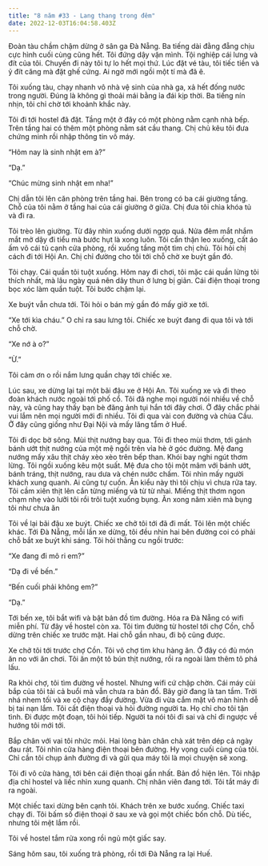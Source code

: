 ```yaml
---
title: "8 năm #33 - Lang thang trong đêm"
date: 2022-12-03T16:04:58.403Z
---
```


Đoàn tàu chầm chậm dừng ở sân ga Đà Nẵng. Ba tiếng dài đằng đẵng chịu cực hình cuối cùng cũng hết. Tôi đứng dậy vặn mình. Tội nghiệp cái lưng và đít của tôi. Chuyến đi này tôi tự lo hết mọi thứ. Lúc đặt vé tàu, tôi tiếc tiền và ỷ đít căng mà đặt ghế cứng. Ai ngờ mới ngồi một tí mà đã ê.

Tôi xuống tàu, chạy nhanh vô nhà vệ sinh của nhà ga, xả hết đống nước trong người. Đúng là không gì thoải mái bằng ỉa đái kịp thời. Ba tiếng nín nhịn, tôi chỉ chờ tới khoảnh khắc này.

Tôi đi tới hostel đã đặt. Tầng một ở đây có một phòng nằm cạnh nhà bếp. Trên tầng hai có thêm một phòng nằm sát cầu thang. Chị chủ kêu tôi đưa chứng minh rồi nhập thông tin vô máy.

“Hôm nay là sinh nhật em à?”

“Dạ.”

“Chúc mừng sinh nhật em nha!”

Chị dẫn tôi lên căn phòng trên tầng hai. Bên trong có ba cái giường tầng. Chỗ của tôi nằm ở tầng hai của cái giường ở giữa. Chị đưa tôi chìa khóa tủ và đi ra.

Tôi trèo lên giường. Từ đây nhìn xuống dưới ngợp quá. Nửa đêm mắt nhắm mắt mở dậy đi tiểu mà bước hụt là xong luôn. Tôi cẩn thận leo xuống, cất áo ấm vô cái tủ cạnh cửa phòng, rồi xuống tầng một tìm chị chủ. Tôi hỏi chị cách đi tới Hội An. Chị chỉ đường cho tôi tới chỗ chờ xe buýt gần đó.

Tôi chạy. Cái quần tôi tuột xuống. Hôm nay đi chơi, tôi mặc cái quần lửng tôi thích nhất, mà lâu ngày quá nên dây thun ở lưng bị giãn. Cái điện thoại trong bọc xóc làm quần tuột. Tôi bước chậm lại.

Xe buýt vẫn chưa tới. Tôi hỏi o bán mỳ gần đó mấy giờ xe tới.

“Xe tới kìa cháu.” O chỉ ra sau lưng tôi. Chiếc xe buýt đang đi qua tôi và tới chỗ chờ.

“Xe nớ à o?”

“Ừ.”

Tôi cảm ơn o rồi nắm lưng quần chạy tới chiếc xe.

Lúc sau, xe dừng lại tại một bãi đậu xe ở Hội An. Tôi xuống xe và đi theo đoàn khách nước ngoài tới phố cổ. Tôi đã nghe mọi người nói nhiều về chỗ này, và cũng hay thấy bạn bè đăng ảnh tụi hắn tới đây chơi. Ở đây chắc phải vui lắm nên mọi người mới đi nhiều. Tôi đi qua vài con đường và chùa Cầu. Ở đây cũng giống như Đại Nội và mấy lăng tẩm ở Huế.

Tôi đi dọc bờ sông. Mùi thịt nướng bay qua. Tôi đi theo mùi thơm, tới gánh bánh ướt thịt nướng của một mệ ngồi trên vỉa hè ở góc đường. Mệ đang nướng mấy xâu thịt cháy xèo xèo trên bếp than. Khói bay nghi ngút thơm lừng. Tôi ngồi xuống kêu một suất. Mệ đưa cho tôi một mâm với bánh ướt, bánh tráng, thịt nướng, rau dưa và chén nước chấm. Tôi nhìn mấy người khách xung quanh. Ai cũng tự cuốn. Ăn kiểu này thì tôi chịu vì chưa rửa tay. Tôi cầm xiên thịt lên cắn từng miếng và từ từ nhai. Miếng thịt thơm ngon chạm nhẹ vào lưỡi tôi rồi trôi tuột xuống bụng. Ăn xong năm xiên mà bụng tôi như chưa ăn

Tôi về lại bãi đậu xe buýt. Chiếc xe chở tôi tới đã đi mất. Tôi lên một chiếc khác. Tới Đà Nẵng, mỗi lần xe dừng, tôi đều nhìn hai bên đường coi có phải chỗ bắt xe buýt khi sáng. Tôi hỏi thằng cu ngồi trước:

“Xe đang đi mô ri em?”

“Dạ đi về bến.”

“Bến cuối phải không em?”

“Dạ.”

Tới bến xe, tôi bắt wifi và bật bản đồ tìm đường. Hóa ra Đà Nẵng có wifi miễn phí. Từ đây về hostel còn xa. Tôi tìm đường từ hostel tới chợ Cồn, chỗ dừng trên chiếc xe trước mặt. Hai chỗ gần nhau, đi bộ cũng được.

Xe chở tôi tới trước chợ Cồn. Tôi vô chợ tìm khu hàng ăn. Ở đây có đủ món ăn no với ăn chơi. Tôi ăn một tô bún thịt nướng, rồi ra ngoài làm thêm tô phá lấu.

Ra khỏi chợ, tôi tìm đường về hostel. Nhưng wifi cứ chập chờn. Cái máy cùi bắp của tôi tải cả buổi mà vẫn chưa ra bản đồ. Bây giờ đang là tan tầm. Trời nhá nhem tối và xe cộ chạy đầy đường. Vừa đi vừa cắm mặt vô màn hình dễ bị tai nạn lắm. Tôi cất điện thoại và hỏi đường người ta. Họ chỉ cho tôi tận tình. Đi được một đoạn, tôi hỏi tiếp. Người ta nói tôi đi sai và chỉ đi ngược về hướng tôi mới tới.

Bắp chân với vai tôi nhức mỏi. Hai lòng bàn chân chà xát trên dép cả ngày đau rát. Tôi nhìn cửa hàng điện thoại bên đường. Hy vọng cuối cùng của tôi. Chỉ cần tôi chụp ảnh đường đi và gửi qua máy tôi là mọi chuyện sẽ xong.

Tôi đi vô cửa hàng, tới bên cái điện thoại gần nhất. Bản đồ hiện lên. Tôi nhập địa chỉ hostel và liếc nhìn xung quanh. Chị nhân viên đang tới. Tôi tắt máy đi ra ngoài.

Một chiếc taxi dừng bên cạnh tôi. Khách trên xe bước xuống. Chiếc taxi chạy đi. Tôi bấm số điện thoại ở sau xe và gọi một chiếc bốn chỗ. Dù tiếc, nhưng tôi mệt lắm rồi.

Tôi về hostel tắm rửa xong rồi ngủ một giấc say.

Sáng hôm sau, tôi xuống trả phòng, rồi tới Đà Nẵng ra lại Huế.

